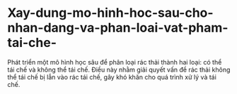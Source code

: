 # Xay-dung-mo-hinh-hoc-sau-cho-nhan-dang-va-phan-loai-vat-pham-tai-che-
Phát triển một mô hình học sâu để phân loại rác thải thành hai loại: có thể tái chế và không thể tái chế. Điều này nhằm giải quyết vấn đề rác thải không thể tái chế bị lẫn vào rác tái chế, gây khó khăn cho quá trình xử lý và tái chế.

